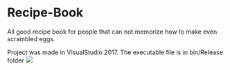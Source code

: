 # Recipe-Book
All good recipe book for people that can not memorize how to make even scrambled eggs.

Project was made in VisualStudio 2017.  The executable file is in bin/Release folder 
![](CookBook/Screenshot/CookBook.png)
